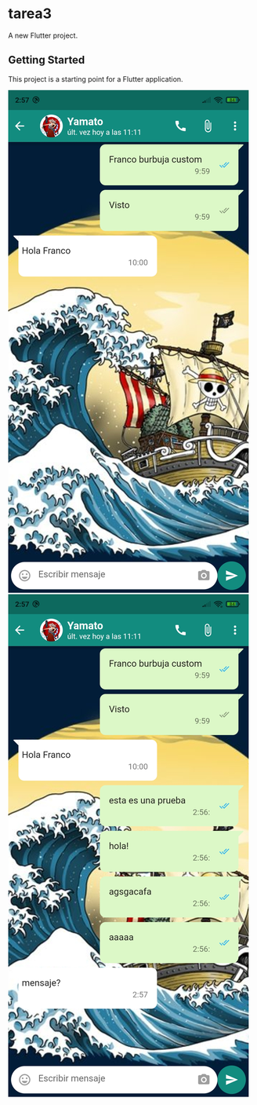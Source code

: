 # tarea3

A new Flutter project.

## Getting Started

This project is a starting point for a Flutter application.


![Chat](Screenshot_2021-10-25-02-57-35-794_com.fes.aragon.tarea3.jpg "Chat")
![Chat](Screenshot_2021-10-25-02-57-17-808_com.fes.aragon.tarea3.jpg "Chat")
